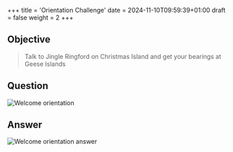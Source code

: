 +++
title = 'Orientation Challenge'
date = 2024-11-10T09:59:39+01:00
draft = false
weight = 2
+++

## Objective

> Talk to Jingle Ringford on Christmas Island and get your bearings at Geese Islands

## Question

![Welcome orientation](/images/prologue/prologue-cranberry-welcome-orientation.png)

## Answer

![Welcome orientation answer](/images/prologue/prologue-cranberry-welcome-orientation-answer.png)
